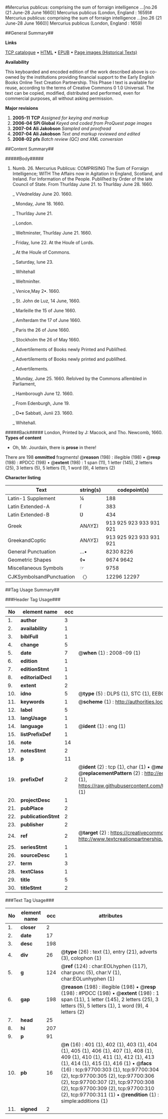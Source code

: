 #Mercurius publicus: comprising the sum of forraign intelligence ...[no.26 (21 June-28 June 1660)] Mercurius publicus (London, England : 1659)#
Mercurius publicus: comprising the sum of forraign intelligence ...[no.26 (21 June-28 June 1660)]
Mercurius publicus (London, England : 1659)

##General Summary##

**Links**

[TCP catalogue](http://www.ota.ox.ac.uk/tcp/)  • 
[HTML](http://tei.it.ox.ac.uk/tcp/Texts-HTML/free/A71/A71347.html)  • 
[EPUB](http://tei.it.ox.ac.uk/tcp/Texts-EPUB/free/A71/A71347.epub) • 
[Page images (Historical Texts)](https://data.historicaltexts.jisc.ac.uk/view?pubId=eebo-53403907e&pageId=eebo-53403907e-97700-1)

**Availability**

This keyboarded and encoded edition of the
	       work described above is co-owned by the institutions
	       providing financial support to the Early English Books
	       Online Text Creation Partnership. This Phase I text is
	       available for reuse, according to the terms of Creative
	       Commons 0 1.0 Universal. The text can be copied,
	       modified, distributed and performed, even for
	       commercial purposes, all without asking permission.

**Major revisions**

1. __2005-11__ __TCP__ *Assigned for keying and markup*
1. __2006-04__ __SPi Global__ *Keyed and coded from ProQuest page images*
1. __2007-04__ __Ali Jakobson__ *Sampled and proofread*
1. __2007-04__ __Ali Jakobson__ *Text and markup reviewed and edited*
1. __2008-02__ __pfs__ *Batch review (QC) and XML conversion*

##Content Summary##

#####Body#####

1. Numb. 26. Mercurius Publicus: COMPRISING The Sum of Forraign Intelligence; WITH The Affairs now in Agitation in England, Scotland, and Ireland. For Information of the People. Publiſhed by Order of the late Council of State. From Thurſday June 21. to Thurſday June 28. 1660.

    _ VVedneſday June 20. 1660.

    _ Monday, June 18. 1660.

    _ Thurſday June 21.

    _ London.

    _ Weſtminster, Thurſday June 21. 1660.

    _ Friday, Iune 22. At the Houſe of Lords.

    _ At the Houſe of Commons.

    _ Saturday, Iune 23.

    _ Whitehall

    _ Weſtminſter.

    _ Venice,May 2•. 1660.

    _ St. John de Luz, 14 June, 1660.

    _ Marſeille the 15 of June 1660.

    _ Amſterdam the 17 of June 1660.

    _ Paris the 26 of June 1660.

    _ Stockholm the 26 of May 1660.

    _ Advertiſements of Books newly Printed and Publiſhed.

    _ Advertiſements of Books newly printed and publiſhed.

    _ Advertiſements.

    _ Munday, June 25. 1660. Reſolved by the Commons aſſembled in Parliament,

    _ Hamborough June 12. 1660.

    _ From Edenburgh, June 19.

    _ D•e Sabbati, Junii 23. 1660.

    _ Whitehall.

#####Back#####
London, Printed by J: Macock, and Tho. Newcomb, 1660.
**Types of content**

  * Oh, Mr. Jourdain, there is **prose** in there!

There are 198 **ommitted** fragments! 
 @__reason__ (198) : illegible (198)  •  @__resp__ (198) : #PDCC (198)  •  @__extent__ (198) : 1 span (11), 1 letter (145), 2 letters (25), 3 letters (5), 5 letters (1), 1 word (9), 4 letters (2)

**Character listing**


|Text|string(s)|codepoint(s)|
|---|---|---|
|Latin-1 Supplement|¼|188|
|Latin Extended-A|ſ|383|
|Latin Extended-B|Ʋ|434|
|Greek|ΑΝΛΥΣΙ|913 925 923 933 931 921|
|GreekandCoptic|ΑΝΛΥΣΙ|913 925 923 933 931 921|
|General Punctuation|…•|8230 8226|
|Geometric Shapes|◊▪|9674 9642|
|Miscellaneous Symbols|☞|9758|
|CJKSymbolsandPunctuation|〈〉|12296 12297|

##Tag Usage Summary##

###Header Tag Usage###

|No|element name|occ|attributes|
|---|---|---|---|
|1.|__author__|3||
|2.|__availability__|1||
|3.|__biblFull__|1||
|4.|__change__|5||
|5.|__date__|7| @__when__ (1) : 2008-09 (1)|
|6.|__edition__|1||
|7.|__editionStmt__|1||
|8.|__editorialDecl__|1||
|9.|__extent__|2||
|10.|__idno__|5| @__type__ (5) : DLPS (1), STC (1), EEBO-CITATION (1), OCLC (1), VID (1)|
|11.|__keywords__|1| @__scheme__ (1) : http://authorities.loc.gov/ (1)|
|12.|__label__|5||
|13.|__langUsage__|1||
|14.|__language__|1| @__ident__ (1) : eng (1)|
|15.|__listPrefixDef__|1||
|16.|__note__|14||
|17.|__notesStmt__|2||
|18.|__p__|11||
|19.|__prefixDef__|2| @__ident__ (2) : tcp (1), char (1)  •  @__matchPattern__ (2) : ([0-9\-]+):([0-9IVX]+) (1), (.+) (1)  •  @__replacementPattern__ (2) : http://eebo.chadwyck.com/downloadtiff?vid=$1&page=$2 (1), https://raw.githubusercontent.com/textcreationpartnership/Texts/master/tcpchars.xml#$1 (1)|
|20.|__projectDesc__|1||
|21.|__pubPlace__|2||
|22.|__publicationStmt__|2||
|23.|__publisher__|2||
|24.|__ref__|2| @__target__ (2) : https://creativecommons.org/publicdomain/zero/1.0/ (1), http://www.textcreationpartnership.org/docs/. (1)|
|25.|__seriesStmt__|1||
|26.|__sourceDesc__|1||
|27.|__term__|3||
|28.|__textClass__|1||
|29.|__title__|5||
|30.|__titleStmt__|2||


###Text Tag Usage###

|No|element name|occ|attributes|
|---|---|---|---|
|1.|__closer__|2||
|2.|__date__|17||
|3.|__desc__|198||
|4.|__div__|26| @__type__ (26) : text (1), entry (21), adverts (3), colophon (1)|
|5.|__g__|124| @__ref__ (124) : char:EOLhyphen (117), char:punc (5), char:V (1), char:EOLunhyphen (1)|
|6.|__gap__|198| @__reason__ (198) : illegible (198)  •  @__resp__ (198) : #PDCC (198)  •  @__extent__ (198) : 1 span (11), 1 letter (145), 2 letters (25), 3 letters (5), 5 letters (1), 1 word (9), 4 letters (2)|
|7.|__head__|25||
|8.|__hi__|207||
|9.|__p__|91||
|10.|__pb__|16| @__n__ (16) : 401 (1), 402 (1), 403 (1), 404 (1), 405 (1), 406 (1), 407 (1), 408 (1), 409 (1), 410 (1), 411 (1), 412 (1), 413 (1), 414 (1), 415 (1), 416 (1)  •  @__facs__ (16) : tcp:97700:303 (1), tcp:97700:304 (2), tcp:97700:305 (2), tcp:97700:306 (2), tcp:97700:307 (2), tcp:97700:308 (2), tcp:97700:309 (2), tcp:97700:310 (2), tcp:97700:311 (1)  •  @__rendition__ (1) : simple:additions (1)|
|11.|__signed__|2||
